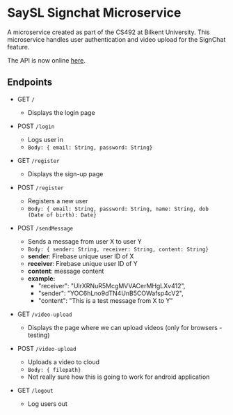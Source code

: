 # **SaySL Signchat Microservice**

A microservice created as part of the CS492 at Bilkent University. This microservice handles user authentication and video upload for the SignChat feature.

The API is now online [here](https://saysl-signchat.herokuapp.com/).

## **Endpoints**

*  GET `/` 
    *  Displays the login page

*  POST `/login`
    *  Logs user in
    * `Body: { email: String, password: String}`

*  GET `/register` 
    *  Displays the sign-up page
    
*  POST `/register`
    *  Registers a new user
    * `Body: { email: String, password: String, name: String, dob (Date of birth): Date}`

* POST `/sendMessage`
    * Sends a message from user X to user Y
    * `Body: { sender: String, receiver: String, content: String}`
    * **sender**: Firebase unique user ID of X
    * **receiver**: Firebase unique user ID of Y
    * **content**: message content
    * **example:**
        * "receiver": "UlrXRNuR5McgMVVACerMHgLXv412", 
        * "sender": "YOC6hLno9dTN4UnB5COWafsp4cV2",
        * "content":  "This is a test message from X to Y"
    

*  GET `/video-upload` 
    *  Displays the page where we can upload videos (only for browsers - testing)

*  POST `/video-upload`
    *  Uploads a video to cloud
    * `Body: { filepath}`
    * Not really sure how this is going to work for android application
    
*  GET `/logout` 
    *  Log users out